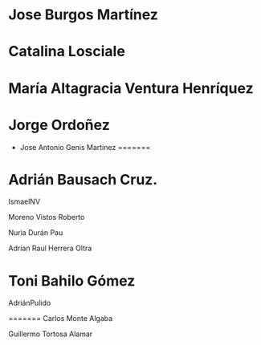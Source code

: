
Jose Burgos Martínez
=======

Catalina Losciale 
=======


María Altagracia Ventura Henríquez
=======
Jorge Ordoñez
=======


* Jose Antonio Genis Martinez
=======

Adrián Bausach Cruz.
=======

IsmaelNV 

Moreno Vistos Roberto

Nuria Durán Pau

Adrian Raul Herrera Oltra

Toni Bahilo Gómez
=======

AdriánPulido

=======
Carlos Monte Algaba





Guillermo Tortosa Alamar
